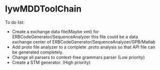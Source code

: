# lywMDDToolChain

To do list:
* Create a exchange data file(Maybe xml) for ERBCodeGenerator/SequenceAnalyzer
   this file could be a data exchange center of ERBCodeGenerator/SequenceAnalyzer/GPB/Matlab
* Add proto file analyzer to a complete .proto analysis so that API file can be generated completely.
* Change all parsers to context-free grammars parser (Low priority) 
* Create a STM generator. (High priority)